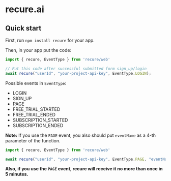 # recure.ai

## Quick start

First, run `npm install recure` for your app.

Then, in your app put the code:

```typescript
import { recure, EventType } from 'recure/web'

// Put this code after successful submitted form sign_up/login
await recure("userId", "your-project-api-key", EventType.LOGIN);
```

Possible events in `EventType`:
* LOGIN
* SIGN_UP
* PAGE
* FREE_TRIAL_STARTED
* FREE_TRIAL_ENDED
* SUBSCRIPTION_STARTED
* SUBSCRIPTION_ENDED

**Note:** If you use the `PAGE` event, you also should put `eventName` as a 4-th parameter of the function.

```typescript
import { recure, EventType } from 'recure/web'

await recure("userId", "your-project-api-key", EventType.PAGE, "eventName");
```

**Also, if you use the `PAGE` event, recure will receive it no more than once in 5 minutes.**